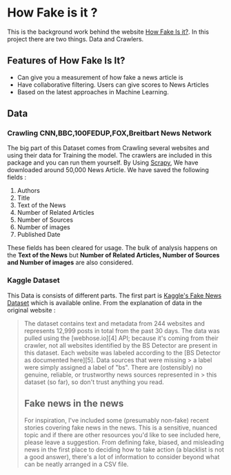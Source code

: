# How Fake is it ? 
This is the background work behind the website [How Fake Is it?](https://howfakeisit.herokuapp.com/). In this project there are two things.
Data and Crawlers.

## Features of How Fake Is It?

- Can give you a measurement of how fake a news article is
- Have collaborative filtering. Users can give scores to News Articles
- Based on the latest approaches in Machine Learning.

## Data
### Crawling CNN,BBC,100FEDUP,FOX,Breitbart News Network
The big part of this Dataset comes from Crawling several websites and using their data for Training the model. The crawlers are included in this package and you can run them yourself.
By Using [Scrapy](https://scrapy.org/), We have downloaded around 50,000 News Article. We have saved the following fields : 
1. Authors
2. Title
3. Text of the News
4. Number of Related Articles
5. Number of Sources
6. Number of images
7. Published Date

These fields has been cleared for usage. The bulk of analysis happens on the **Text of the News** but **Number of Related Articles,
Number of Sources and Number of images** are also considered.

### Kaggle Dataset
This Data is consists of different parts. The first part is [Kaggle's Fake News Dataset](https://www.kaggle.com/mrisdal/fake-news)
which is available online. From the explanation of data in the original website : 

> The dataset contains text and metadata from 244 websites and represents 12,999 posts in total from the past 30 days. The data was 
> pulled using the [webhose.io][4] API; because it's coming from their crawler, not all websites identified by the BS Detector are 
> present in this dataset. Each website was labeled according to the [BS Detector as documented here][5]. Data sources that were missing > a label were simply assigned a label of "bs". There are (ostensibly) no genuine, reliable, or trustworthy news sources represented in > this dataset (so far), so don't trust anything you read.
> 
> ## Fake news in the news
> 
> For inspiration, I've included some (presumably non-fake) recent stories covering fake news in the news. This is a sensitive, nuanced 
> topic and if there are other resources you'd like to see included here, please leave a suggestion. From defining fake, biased, and 
> misleading news in the first place to deciding how to take action (a blacklist is not a good answer), there's a lot of information to 
> consider beyond what can be neatly arranged in a CSV file.


